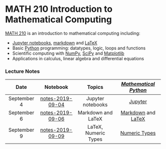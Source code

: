 # MATH 210 Introduction to Mathematical Computing

[MATH 210](https://courses.students.ubc.ca/cs/courseschedule?pname=subjarea&tname=subj-course&dept=MATH&course=210) is an introduction to mathematical computing including:

* [Jupyter notebooks](http://jupyter.org/), [markdown](https://en.wikipedia.org/wiki/Markdown) and [LaTeX]([Jupyter](http://jupyter.org/))
* Basic [Python](https://www.python.org/) programming: datatypes, logic, loops and functions
* Scientific computing with [NumPy](http://www.numpy.org/), [SciPy](https://scipy.org/) and [Matplotlib](https://matplotlib.org/)
* Applications in calculus, linear algebra and differential equations

### Lecture Notes

| Date | Notebook | Topics | [*Mathematical Python*](http://www.math.ubc.ca/~pwalls/math-python) |
| :---: | :---: | :---: | :---: |
| September 4 | [notes-2019-09-04](notes-week-01/notes-2019-09-04.ipynb) | Jupyter notebooks | [Jupyter](http://www.math.ubc.ca/~pwalls/math-python/jupyter/notebook/) |
| September 6 | [notes-2019-09-06](notes-week-01/notes-2019-09-06.ipynb) | Markdown and LaTeX | [Markdown](http://www.math.ubc.ca/~pwalls/math-python/jupyter/markdown/) and [LaTeX](http://www.math.ubc.ca/~pwalls/math-python/jupyter/latex/) |
| September 9 | [notes-2019-09-09](notes-week-02/notes-2019-09-09.ipynb) | LaTeX, Numeric Types | [Numeric Types](http://www.math.ubc.ca/~pwalls/math-python/python/numbers/) |
